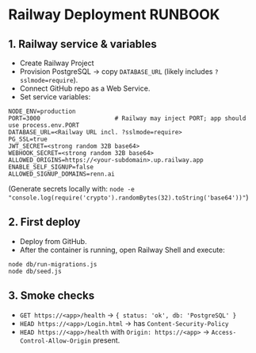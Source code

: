 # Railway Deployment RUNBOOK

## 1. Railway service & variables
- Create Railway Project
- Provision PostgreSQL → copy `DATABASE_URL` (likely includes `?sslmode=require`).
- Connect GitHub repo as a Web Service.
- Set service variables:

```
NODE_ENV=production
PORT=3000                     # Railway may inject PORT; app should use process.env.PORT
DATABASE_URL=<Railway URL incl. ?sslmode=require>
PG_SSL=true
JWT_SECRET=<strong random 32B base64>
WEBHOOK_SECRET=<strong random 32B base64>
ALLOWED_ORIGINS=https://<your-subdomain>.up.railway.app
ENABLE_SELF_SIGNUP=false
ALLOWED_SIGNUP_DOMAINS=renn.ai
```

(Generate secrets locally with: `node -e "console.log(require('crypto').randomBytes(32).toString('base64'))"`)

## 2. First deploy
- Deploy from GitHub.
- After the container is running, open Railway Shell and execute:

```
node db/run-migrations.js
node db/seed.js
```

## 3. Smoke checks
- `GET https://<app>/health` → `{ status: 'ok', db: 'PostgreSQL' }`
- `HEAD https://<app>/Login.html` → has `Content-Security-Policy`
- `HEAD https://<app>/health` with `Origin: https://<app>` → `Access-Control-Allow-Origin` present.
